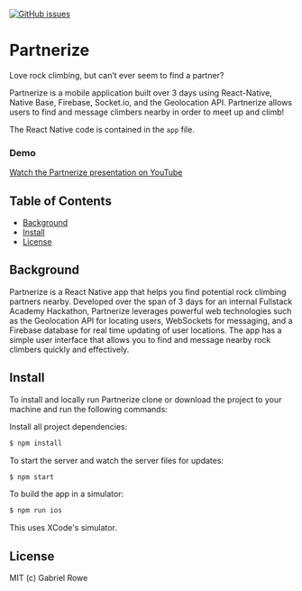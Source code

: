 [![GitHub issues](https://img.shields.io/github/issues/gabrielwr/Partnerize.svg)](https://github.com/gabrielwr/Partnerize/issues)


# Partnerize
Love rock climbing, but can’t ever seem to find a partner?

Partnerize is a mobile application built over 3 days using React-Native, Native Base, Firebase, Socket.io, and the Geolocation API. Partnerize allows users to find and message climbers nearby in order to meet up and climb!

The React Native code is contained in the `app` file.

### Demo

[Watch the Partnerize presentation on YouTube](https://www.youtube.com/watch?v=rXtF9A-HrAc)

## Table of Contents

* [Background](#background)
* [Install](#install)
* [License](#license)

## Background

Partnerize is a React Native app that helps you find potential rock climbing partners nearby. Developed over the span of 3 days for an internal Fullstack Academy Hackathon, Partnerize leverages powerful web technologies such as the Geolocation API for locating users, WebSockets for messaging, and a Firebase database for real time updating of user locations. The app has a simple user interface that allows you to find and message nearby rock climbers quickly and effectively.

## Install

To install and locally run Partnerize clone or download the project to your machine and run the following commands:

Install all project dependencies:
```bash
$ npm install
```
To start the server and watch the server files for updates:
```bash
$ npm start
```

To build the app in a simulator:
```bash
$ npm run ios
```

This uses XCode's simulator.

## License
MIT (c) Gabriel Rowe

